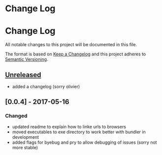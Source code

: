 # Change Log

# Change Log
All notable changes to this project will be documented in this file.

The format is based on [Keep a Changelog](http://keepachangelog.com/)
and this project adheres to [Semantic Versioning](http://semver.org/).

## [Unreleased]
- added a changelog (sorry olivier)

## [0.0.4] - 2017-05-16
### Changed
- updated readme to explain how to linke urls to browsers
- moved executables to exe directory to work better with bundler in development
- added flags for byebug and pry to allow debugging of issues (sorry not more stable)


[Unreleased]: https://github.com/olivierlacan/keep-a-changelog/compare/v0.0.4...HEAD
